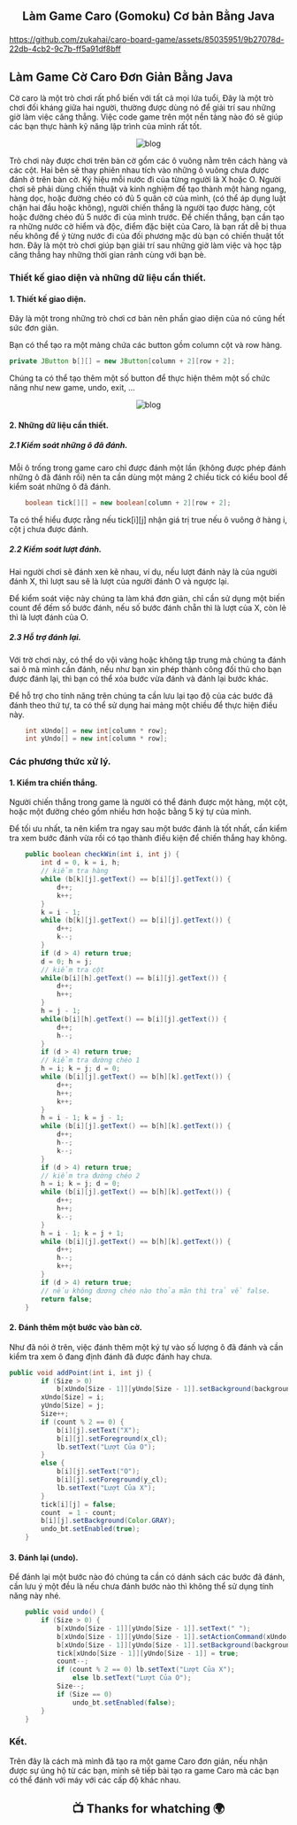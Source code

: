 ## <p align="center"> Làm Game Caro (Gomoku) Cơ bản Bằng Java </p>

<p align="center"> 
	
https://github.com/zukahai/caro-board-game/assets/85035951/9b27078d-22db-4cb2-9c7b-ff5a91df8bff

</p>

## Làm Game Cờ Caro Đơn Giản Bằng Java

Cờ caro là một trò chơi rất phổ biến với tất cả mọi lứa tuổi, Đây là một trò chơi đối kháng giữa hai người, thường được dùng nó để giải trí sau những giờ làm việc căng thẳng. Việc code game trên một nền tảng nào đó sẽ giúp các bạn thực hành kỹ năng lập trình của mình rất tốt.

<p align="center"> <img src="https://github.com/zukahai/HaiZuka/blob/master/Images/Caro-Game/2.png" alt="blog" /> </p>

Trò chơi này được chơi trên bàn cờ gồm các ô vuông nằm trên cách hàng và các cột. Hai bên sẽ thay phiên nhau tích vào những ô vuông chưa được đánh ở trên bàn cờ. Ký hiệu mỗi nước đi của từng người là X hoặc O.
Người chơi sẽ phải dùng chiến thuật và kinh nghiệm để tạo thành một hàng ngang, hàng dọc, hoặc đường chéo có đủ 5 quân cờ của mình, (có thể áp dụng luật chặn hai đầu hoặc không), người chiến thắng là người tạo được hàng, cột hoặc đường chéo đủ 5 nước đi của mình trước.
Để chiến thắng, bạn cần tạo ra những nước cờ hiểm và độc, điểm đặc biệt của Caro, là bạn rất dễ bị thua nếu không để ý từng nước đi của đối phương mặc dù bạn có chiến thuật tốt hơn.
Đây là một trò chơi giúp bạn giải trí sau những giờ làm việc và học tập căng thẳng hay những thời gian rảnh cùng với bạn bè.

### Thiết kế giao diện và những dữ liệu cần thiết.

#### 1. Thiết kế giao diện.

Đây là một trong những trò chơi cơ bản nên phần giao diện của nó cũng hết sức đơn giản.

Bạn có thể tạo ra một mảng chứa các button gồm column cột và row hàng.

```Java
private JButton b[][] = new JButton[column + 2][row + 2];
```

Chúng ta có thể tạo thêm một số button để thực hiện thêm một số chức năng như new game, undo, exit, ...

<p align="center"> <img src="https://github.com/zukahai/HaiZuka/blob/master/Images/Caro-Game/3.png" alt="blog" /> </p>

#### 2. Những dữ liệu cần thiết.

##### 2.1 Kiểm soát những ô đã đánh.

Mỗi ô trống trong game caro chỉ được đánh một lần (không được phép đánh những ô đã đánh rồi) nên ta cần dùng một mảng 2 chiều tick có kiểu bool để kiểm soát những ô đã đánh.

```Java
	boolean tick[][] = new boolean[column + 2][row + 2];
```
Ta có thể hiểu được rằng nếu tick[i][j] nhận giá trị true nếu ô vuông ở hàng i, cột j chưa được đánh.

##### 2.2 Kiểm soát lượt đánh.

Hai người chơi sẽ đánh xen kẽ nhau, ví dụ, nếu lượt đánh này là của người đánh X, thì lượt sau sẽ là lượt của người đánh O và ngược lại.

Để kiểm soát việc này chúng ta làm khá đơn giản, chỉ cần sử dụng một biến count để đếm số bước đánh, nếu số bước đánh chẵn thì là lượt của X, còn lẻ thì là lượt đánh của O.

##### 2.3 Hỗ trợ đánh lại.

Với trờ chơi này, có thể do vội vàng hoặc không tập trung mà chúng ta đánh sai ô mà mình cần đánh, nếu như bạn xin phép thành công đối thủ cho bạn được đánh lại, thì bạn có thể xóa bước vừa đánh và đánh lại bước khác.

Để hỗ trợ cho tính năng trên chúng ta cần lưu lại tạo độ của các bước đã đánh theo thứ tự, ta có thể sử dụng hai mảng một chiều để thực hiện điều này.

```Java
	int xUndo[] = new int[column * row];
	int yUndo[] = new int[column * row];
```

### Các phương thức xử lý.

#### 1. Kiểm tra chiến thắng.

Người chiến thắng trong game là người có thể đánh được một hàng, một cột, hoặc một đường chéo gồm nhiều hơn hoặc bằng 5 ký tự của mình.

Để tối ưu nhất, ta nên kiểm tra ngay sau một bước đánh là tốt nhất, cần kiểm tra xem bước đánh vừa rồi có tạo thành điều kiện để chiến thắng hay không.

```Java
	public boolean checkWin(int i, int j) {
		int d = 0, k = i, h;
		// kiểm tra hàng
		while (b[k][j].getText() == b[i][j].getText()) {
			d++;
			k++;
		}
		k = i - 1;
		while (b[k][j].getText() == b[i][j].getText()) {
			d++;
			k--;
		}
		if (d > 4) return true;
		d = 0; h = j;
		// kiểm tra cột
		while(b[i][h].getText() == b[i][j].getText()) {
			d++;
			h++;
		}
		h = j - 1;
		while(b[i][h].getText() == b[i][j].getText()) {
			d++;
			h--;
		}
		if (d > 4) return true;
		// kiểm tra đường chéo 1
		h = i; k = j; d = 0;
		while (b[i][j].getText() == b[h][k].getText()) {
			d++;
			h++;
			k++;
		}
		h = i - 1; k = j - 1;
		while (b[i][j].getText() == b[h][k].getText()) {
			d++;
			h--;
			k--;
		}
		if (d > 4) return true;
		// kiểm tra đường chéo 2
		h = i; k = j; d = 0;
		while (b[i][j].getText() == b[h][k].getText()) {
			d++;
			h++;
			k--;
		}
		h = i - 1; k = j + 1;
		while (b[i][j].getText() == b[h][k].getText()) {
			d++;
			h--;
			k++;
		}
		if (d > 4) return true;
		// nếu không đương chéo nào thỏa mãn thì trả về false.
		return false;
	}
```

#### 2. Đánh thêm một bước vào bàn cờ.

Như đã nói ở trên, việc đánh thêm một ký tự vào số lượng ô đã đánh và cần kiểm tra xem ô đang định đánh đã được đánh hay chưa.

```Java
public void addPoint(int i, int j) {
		if (Size > 0)
			b[xUndo[Size - 1]][yUndo[Size - 1]].setBackground(background_cl);
		xUndo[Size] = i;
		yUndo[Size] = j;
		Size++;
		if (count % 2 == 0) {
			b[i][j].setText("X");
			b[i][j].setForeground(x_cl);
			lb.setText("Lượt Của O");
		}
		else {
			b[i][j].setText("O");
			b[i][j].setForeground(y_cl);
			lb.setText("Lượt Của X");
		}
		tick[i][j] = false;
		count  = 1 - count;
		b[i][j].setBackground(Color.GRAY);
		undo_bt.setEnabled(true);
	}
```

#### 3. Đánh lại (undo).

Để đánh lại một bước nào đó chúng ta cần có dánh sách các bước đã đánh, cần lưu ý một đều là nếu chưa đánh bước nào thì không thể sử dụng tính năng này nhé.

```Java
	public void undo() {
		if (Size > 0) {
			b[xUndo[Size - 1]][yUndo[Size - 1]].setText(" ");
			b[xUndo[Size - 1]][yUndo[Size - 1]].setActionCommand(xUndo[Size - 1]+ " " + yUndo[Size - 1]);
			b[xUndo[Size - 1]][yUndo[Size - 1]].setBackground(background_cl);
			tick[xUndo[Size - 1]][yUndo[Size - 1]] = true;
			count--;
			if (count % 2 == 0) lb.setText("Lượt Của X"); 
				else lb.setText("Lượt Của O");
			Size--;
			if (Size == 0)
				undo_bt.setEnabled(false);
		}
	}
```

### Kết.

Trên đây là cách mà mình đã tạo ra một game Caro đơn giản, nếu nhận được sự ủng hộ từ các bạn, mình sẽ tiếp bài tạo ra game Caro mà các bạn có thể đánh với máy với các cấp độ khác nhau.




## <p align="center">  :tv: Thanks for whatching :earth_africa: </p>
